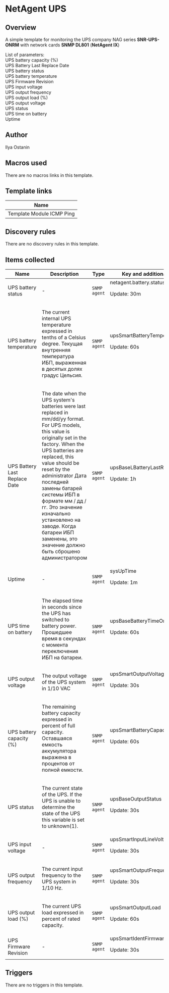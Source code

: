 # NetAgent UPS

## Overview

A simple template for monitoring the UPS company NAG series **SNR-UPS-ONRM** with network cards **SNMP DL801** (**NetAgent IX**)


  
List of parameters:  
UPS battery capacity (%)  
UPS Battery Last Replace Date  
UPS battery status  
UPS battery temperature  
UPS Firmware Revision  
UPS input voltage  
UPS output frequency  
UPS output load (%)  
UPS output voltage  
UPS status  
UPS time on battery  
Uptime



## Author

Ilya Ostanin

## Macros used

There are no macros links in this template.

## Template links

|Name|
|----|
|Template Module ICMP Ping|
## Discovery rules

There are no discovery rules in this template.

## Items collected

|Name|Description|Type|Key and additional info|
|----|-----------|----|----|
|UPS battery status|<p>-</p>|`SNMP agent`|netagent.battery.status<p>Update: 30m</p>|
|UPS battery temperature|<p>The current internal UPS temperature expressed in tenths of a Celsius degree. Текущая внутренняя температура ИБП, выраженная в десятых долях градус Цельсия.</p>|`SNMP agent`|upsSmartBatteryTemperature<p>Update: 60s</p>|
|UPS Battery Last Replace Date|<p>The date when the UPS system's batteries were last replaced in mm/dd/yy format. For UPS models, this value is originally set in the factory. When the UPS batteries are replaced, this value should be reset by the administrator Дата последней замены батарей системы ИБП в формате мм / дд / гг. Это значение изначально установлено на заводе. Когда батареи ИБП заменены, это значение должно быть сброшено администратором</p>|`SNMP agent`|upsBaseLBatteryLastReplaceDate<p>Update: 1h</p>|
|Uptime|<p>-</p>|`SNMP agent`|sysUpTime<p>Update: 1m</p>|
|UPS time on battery|<p>The elapsed time in seconds since the UPS has switched to battery power. Прошедшее время в секундах с момента переключения ИБП на батареи.</p>|`SNMP agent`|upsBaseBatteryTimeOnBattery<p>Update: 60s</p>|
|UPS output voltage|<p>The output voltage of the UPS system in 1/10 VAC</p>|`SNMP agent`|upsSmartOutputVoltage<p>Update: 30s</p>|
|UPS battery capacity (%)|<p>The remaining battery capacity expressed in percent of full capacity. Оставшаяся емкость аккумулятора выражена в процентов от полной емкости.</p>|`SNMP agent`|upsSmartBatteryCapacity<p>Update: 60s</p>|
|UPS status|<p>The current state of the UPS. If the UPS is unable to determine the state of the UPS this variable is set to unknown(1).</p>|`SNMP agent`|upsBaseOutputStatus<p>Update: 30s</p>|
|UPS input voltage|<p>-</p>|`SNMP agent`|upsSmartInputLineVoltage<p>Update: 30s</p>|
|UPS output frequency|<p>The current input frequency to the UPS system in 1/10 Hz.</p>|`SNMP agent`|upsSmartOutputFrequency<p>Update: 30s</p>|
|UPS output load (%)|<p>The current UPS load expressed in percent of rated capacity.</p>|`SNMP agent`|upsSmartOutputLoad<p>Update: 60s</p>|
|UPS Firmware Revision|<p>-</p>|`SNMP agent`|upsSmartIdentFirmwareRevision<p>Update: 30s</p>|
## Triggers

There are no triggers in this template.

